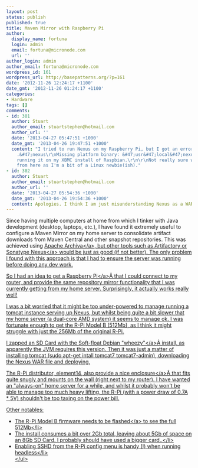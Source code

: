 ```yaml
---
layout: post
status: publish
published: true
title: Maven Mirror with Raspberry Pi
author:
  display_name: fortuna
  login: admin
  email: fortuna@micronode.com
  url: ''
author_login: admin
author_email: fortuna@micronode.com
wordpress_id: 161
wordpress_url: http://basepatterns.org/?p=161
date: '2012-11-26 12:24:17 +1100'
date_gmt: '2012-11-26 01:24:17 +1100'
categories:
- Hardware
tags: []
comments:
- id: 301
  author: Stuart
  author_email: stuartstephen@hotmail.com
  author_url: ''
  date: '2013-04-27 05:47:51 +1000'
  date_gmt: '2013-04-26 19:47:51 +1000'
  content: "I tried to run Nexus on my Raspberry Pi, but I got an error:\r\n\r\nroot@raspbmc:&#47;usr&#47;local&#47;nexus&#47;bin#
    .&#47;nexus\r\nMissing platform binary: &#47;usr&#47;local&#47;nexus-2.4.0-09&#47;bin&#47;..&#47;bin&#47;jsw&#47;linux-armv6l-32&#47;wrapper\r\n\r\nI'm
    running it on my XBMC install of Raspbian.\r\n\r\nNot really sure where to go
    from here as I'm a bit of a Linux newbie(ish)."
- id: 302
  author: Stuart
  author_email: stuartstephen@hotmail.com
  author_url: ''
  date: '2013-04-27 05:54:36 +1000'
  date_gmt: '2013-04-26 19:54:36 +1000'
  content: Apologies. I think I am just misunderstanding Nexus as a WAR application.
---
```

<p>Since having multiple computers at home from which I tinker with Java development (desktop, laptops, etc.), I have found it extremely useful to configure a Maven Mirror on my home server to consolidate artifact downloads from Maven Central and other snapshot repositories. This was achieved using <a href="http:&#47;&#47;archiva.apache.org" target="_blank">Apache Archiva<&#47;a>, but other tools such as Artifactory or <a href="http:&#47;&#47;www.sonatype.org&#47;nexus" target="_blank">Sonatype Nexus<&#47;a> would be just as good (if not better). The only problem I found with this approach is that I had to ensure the server was running before doing any dev work.</p>
<p>So I had an idea to get a <a href="http:&#47;&#47;raspberrypi.org" target="_blank">Raspberry Pi<&#47;a>&Acirc;&nbsp;that I could connect to my router, and provide the same repository mirror functionality that I was currently getting from my home server. Surprisingly, it actually works really well!</p>
<p>I was a bit worried that it might be too under-powered to manage running a tomcat instance serving up Nexus, but whilst being quite a bit slower that my home server (a dual-core AMD system) it seems to manage ok. I was fortunate enough to get the R-Pi Model B (512Mb), as I think it might struggle with just the 256Mb of the original R-Pi.</p>
<p>I zapped an SD Card with the <a href="http:&#47;&#47;www.raspberrypi.org&#47;downloads" target="_blank">Soft-float Debian "wheezy"<&#47;a>&Acirc;&nbsp;install, as apparently the JVM requires this version. Then it was just a matter of installing tomcat (sudo apt-get intall tomcat7 tomcat7-admin), downloading the Nexus WAR file and deploying.</p>
<p>The R-Pi distributor, element14, also provide a nice <a href="http:&#47;&#47;au.element14.com&#47;jsp&#47;search&#47;productListing.jsp?SKUS=2113799,2113798&amp;COM=rasp-accessory-group" target="_blank">enclosure<&#47;a>&Acirc;&nbsp;that fits quite snugly and mounts on the wall (right next to my router). I have wanted an "always-on" home server for a while, and whilst it probably won't be able to manage too much heavy lifting, the R-Pi (with a power draw of 0.7A * 5V) shouldn't be too taxing on the power bill.</p>
<p>Other notables:</p>
<ul>
<li>The R-Pi Model B firmware needs to be <a href="https:&#47;&#47;github.com&#47;Hexxeh&#47;rpi-update&#47;" target="_blank">flashed<&#47;a> to see the full 512Mb<&#47;li>
<li>The install consumes a bit over 2Gb total, leaving about 5Gb of space on an 8Gb SD Card. I probably should have used a bigger card..<&#47;li>
<li>Enabling SSHD from the R-Pi config menu is handy (!) when running headless<&#47;li><br />
<&#47;ul></p>
